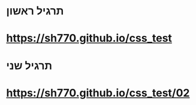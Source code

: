 # תרגיל ראשון

# https://sh770.github.io/css_test

# תרגיל שני

# https://sh770.github.io/css_test/02
